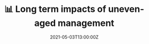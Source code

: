 ---
title: 📊 Long term impacts of uneven-aged management

event: Swedish University of Agricultural Sciences doctoral course - Enhancing forest resilience for an uncertain future
event_url: https://www.slu.se/en/graduate-schools/BECFOR/activities/courses/ph.d-course-enhancing-forest-resilience-for-an-uncertain-future/

location: Virtual

# Talk start and end times.
#   End time can optionally be hidden by prefixing the line with `#`.
date: "2021-05-03T13:00:00Z"
all_day: true

# Schedule page publish date (NOT talk date).
publishDate: "2017-01-01T00:00:00Z"

authors: []
tags: []

# Is this a featured talk? (true/false)
featured: false

links:
url_code: ""
url_pdf: ""
url_slides: ""
url_video: ""
---